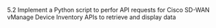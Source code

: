 5.2 Implement a Python script to perfor API requests for Cisco SD-WAN vManage Device Inventory APIs to retrieve and display data
